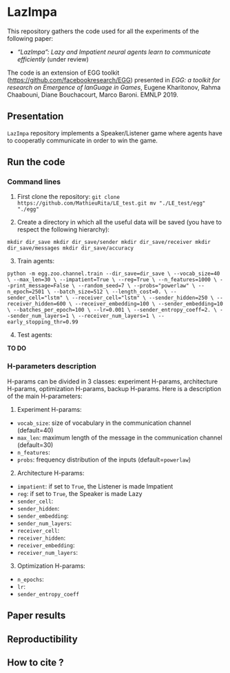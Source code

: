 # LazImpa

This repository gathers the code used for all the experiments of the following paper:

- *“LazImpa”: Lazy and Impatient neural agents learn to communicate efficiently* (under review)

The code is an extension of EGG toolkit (https://github.com/facebookresearch/EGG) presented in *EGG: a toolkit for research on Emergence of lanGuage in Games*, Eugene Kharitonov, Rahma Chaabouni, Diane Bouchacourt, Marco Baroni. EMNLP 2019.

## Presentation

`LazImpa` repository implements a Speaker/Listener game where agents have to cooperatly communicate in order to win the game.

## Run the code

### Command lines

1. First clone the repository:
`git clone https://github.com/MathieuRita/LE_test.git
mv "./LE_test/egg" "./egg"`

2. Create a directory in which all the useful data will be saved (you have to respect the following hierarchy):

`mkdir dir_save
mkdir dir_save/sender
mkdir dir_save/receiver
mkdir dir_save/messages
mkdir dir_save/accuracy`

3. Train agents:

`python -m egg.zoo.channel.train --dir_save=dir_save \
                                                                  --vocab_size=40 \
                                                                  --max_len=30 \
                                                                  --impatient=True \
                                                                  --reg=True \
                                                                  --n_features=1000 \
                                                                  --print_message=False \
                                                                  --random_seed=7 \
                                                                  --probs="powerlaw" \
                                                                  --n_epoch=2501 \
                                                                  --batch_size=512 \
                                                                  --length_cost=0. \
                                                                  --sender_cell="lstm" \
                                                                  --receiver_cell="lstm" \
                                                                  --sender_hidden=250 \
                                                                  --receiver_hidden=600 \
                                                                  --receiver_embedding=100 \
                                                                  --sender_embedding=10 \
                                                                  --batches_per_epoch=100 \
                                                                  --lr=0.001 \
                                                                  --sender_entropy_coeff=2. \
                                                                  --sender_num_layers=1 \
                                                                  --receiver_num_layers=1 \
                                                                  --early_stopping_thr=0.99 `

4. Test agents:

**TO DO**

### H-parameters description

H-params can be divided in 3 classes: experiment H-params, architecture H-params, optimization H-params, backup H-params. Here is a description of the main H-parameters:

1. Experiment H-params:
- `vocab_size`: size of vocabulary in the communication channel (default=40)
- `max_len`: maximum length of the message in the communication channel (default=30)
- `n_features`:
- `probs`: frequency distribution of the inputs (default=`powerlaw`)

2. Architecture H-params:
- `impatient`: if set to `True`, the Listener is made Impatient
- `reg`: if set to `True`, the Speaker is made Lazy
- `sender_cell`:
- `sender_hidden`:
- `sender_embedding`:
- `sender_num_layers`:
- `receiver_cell`:
- `receiver_hidden`:
- `receiver_embedding`:
- `receiver_num_layers`:

3. Optimization H-params:
- `n_epochs`:
- `lr`:
- `sender_entropy_coeff`

## Paper results

## Reproductibility

## How to cite ?
